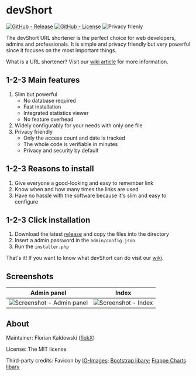 # devShort

[![GitHub - Release](https://img.shields.io/github/release/flokX/devShort.svg)](https://github.com/flokX/devShort/releases) [![GitHub - License](https://img.shields.io/github/license/flokX/devShort.svg)](https://github.com/flokX/devShort/blob/master/LICENSE) ![Privacy frienly](https://img.shields.io/badge/privacy-friendly-brightgreen.svg)

The devShort URL shortener is the perfect choice for web developers, admins and professionals. It is simple and privacy friendly but very powerful since it focuses on the most important things.

What is a URL shortener? Visit our [wiki article](https://github.com/flokX/devShort/wiki/What-is-URL-shortening%3F) for more information.


## 1-2-3 Main features

1. Slim but powerful
    * No database required
    * Fast installation
    * Integrated statistics viewer
     * No feature overhead
2. Widely configurably for your needs with only one file
3. Privacy friendly
    * Only the access count and date is tracked
    * The whole code is verifiable in minutes
    * Privacy and security by default


## 1-2-3 Reasons to install

1. Give everyone a good-looking and easy to remember link
2. Know when and how many times the links are used
3. Have no hassle with the software because it's slim and easy to configure


## 1-2-3 Click installation

1. Download the latest [release](https://github.com/flokX/devShort/releases) and copy the files into the directory
2. Insert a admin password in the `admin/config.json`
3. Run the `installer.php`

That's it! If you want to know what devShort can do visit our [wiki](https://github.com/flokX/devShort/wiki).


## Screenshots

| Admin panel | Index       |
|:-----------:|:-----------:|
| ![Screenshot - Admin panel](https://raw.githubusercontent.com/flokX/devShort/master/development/devShort-admin-panel.png) | ![Screenshot - Index](https://raw.githubusercontent.com/flokX/devShort/master/development/devShort-index.png) |


## About

Maintainer: Florian Kaldowski ([flokX](https://github.com/flokX))

License: The MIT license

Third-party credits: Favicon by [IO-Images](https://pixabay.com/images/id-1083508/); [Bootstrap libary](https://getbootstrap.com); [Frappe Charts libary](https://github.com/frappe/charts)
